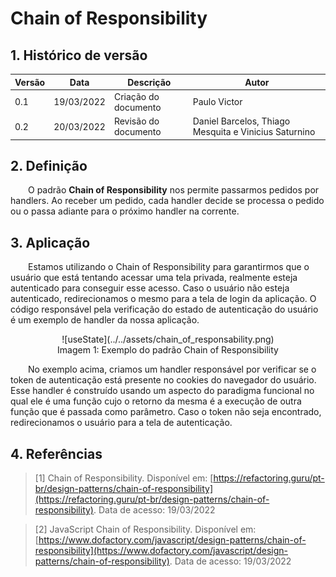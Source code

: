 # Chain of Responsibility

## 1. Histórico de versão

<center>

| Versão | Data       | Descrição            | Autor        |
| ------ | ---------- | -------------------- | ------------ |
| 0.1    | 19/03/2022 | Criação do documento | Paulo Victor |
| 0.2    | 20/03/2022 | Revisão do documento | Daniel Barcelos, Thiago Mesquita e Vinicius Saturnino|

</center>

## 2. Definição

&emsp;&emsp;O padrão **Chain of Responsibility** nos permite passarmos pedidos por handlers. Ao receber um pedido, cada handler decide se processa o pedido ou o passa adiante para o próximo handler na corrente.

## 3. Aplicação

&emsp;&emsp;Estamos utilizando o Chain of Responsibility para garantirmos que o usuário que está tentando acessar uma tela privada, realmente esteja autenticado para conseguir esse acesso. Caso o usuário não esteja autenticado, redirecionamos o mesmo para a tela de login da aplicação. O código responsável pela verificação do estado de autenticação do usuário é um exemplo de handler da nossa aplicação.

<center>
![useState](../../assets/chain_of_responsability.png)
<figcaption>Imagem 1: Exemplo do padrão Chain of Responsibility</figcaption>
</center>

&emsp;&emsp;No exemplo acima, criamos um handler responsável por verificar se o token de autenticação está presente no cookies do navegador do usuário. Esse handler é construído usando um aspecto do paradigma funcional no qual ele é uma função cujo o retorno da mesma é a execução de outra função que é passada como parâmetro. Caso o token não seja encontrado, redirecionamos o usuário para a tela de autenticação.

## 4. Referências

> [1] Chain of Responsibility. Disponível em:
> [https://refactoring.guru/pt-br/design-patterns/chain-of-responsibility](https://refactoring.guru/pt-br/design-patterns/chain-of-responsibility). Data de acesso: 19/03/2022

> [2] JavaScript Chain of Responsibility. Disponível em:
> [https://www.dofactory.com/javascript/design-patterns/chain-of-responsibility](https://www.dofactory.com/javascript/design-patterns/chain-of-responsibility). Data de acesso: 19/03/2022
